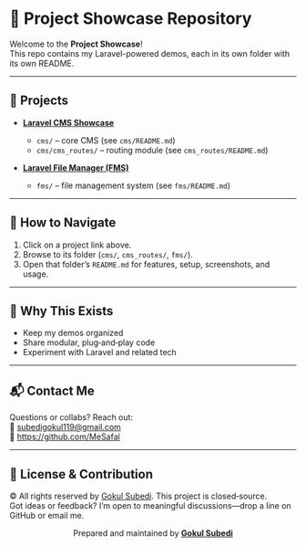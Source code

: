# 🚀 Project Showcase Repository

Welcome to the **Project Showcase**!  
This repo contains my Laravel-powered demos, each in its own folder with its own README.

---

## 📂 Projects

- **[Laravel CMS Showcase](https://github.com/MeSafal/laravel_cms)**  
  - `cms/` – core CMS (see `cms/README.md`)  
  - `cms/cms_routes/` – routing module (see `cms_routes/README.md`)  

- **[Laravel File Manager (FMS)](https://github.com/MeSafal/laravel_filemanager)**  
  - `fms/` – file management system (see `fms/README.md`)  

---

## 📌 How to Navigate

1. Click on a project link above.  
2. Browse to its folder (`cms/`, `cms_routes/`, `fms/`).  
3. Open that folder’s `README.md` for features, setup, screenshots, and usage.  

---

## 🧠 Why This Exists

- Keep my demos organized  
- Share modular, plug‑and‑play code  
- Experiment with Laravel and related tech  

---

## 📬 Contact Me

Questions or collabs? Reach out:  
📧 subedigokul119@gmail.com  
🔗 https://github.com/MeSafal  

---

## 🤝 License & Contribution

© All rights reserved by [Gokul Subedi](https://github.com/mesafal). This project is closed‑source.  
Got ideas or feedback? I’m open to meaningful discussions—drop a line on GitHub or email me.

<sub><p align="center">Prepared and maintained by <a href="https://github.com/MeSafal"><strong>Gokul Subedi</strong></a></p></sub>
